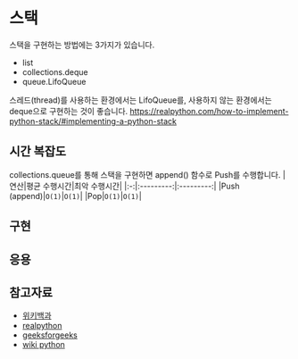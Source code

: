 # 스택
스택을 구현하는 방법에는 3가지가 있습니다.
* list
* collections.deque
* queue.LifoQueue

 스레드(thread)를 사용하는 환경에서는 LifoQueue를, 사용하지 않는 환경에서는 deque으로 구현하는 것이 좋습니다.
 https://realpython.com/how-to-implement-python-stack/#implementing-a-python-stack 

## 시간 복잡도

collections.queue를 통해 스택을 구현하면 append() 함수로 Push를 수행합니다.
|연산|평균 수행시간|최악 수행시간|
|:-:|:---------:|:---------:|
|Push (append)|`O(1)`|`O(1)`|
|Pop|`O(1)`|`O(1)`|

## 구현


## 응용




## 참고자료

- [위키백과](https://en.wikipedia.org/wiki/Stack_(abstract_data_type))
- [realpython](https://realpython.com/how-to-implement-python-stack/#implementing-a-python-stack)
- [geeksforgeeks](https://www.geeksforgeeks.org/stack-data-structure)
- [wiki python](https://wiki.python.org/moin/TimeComplexity)
